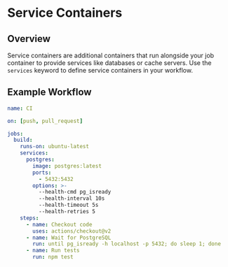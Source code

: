 # Service Containers

## Overview

Service containers are additional containers that run alongside your job container to provide services like databases or cache servers. Use the `services` keyword to define service containers in your workflow.

## Example Workflow

```yaml
name: CI

on: [push, pull_request]

jobs:
  build:
    runs-on: ubuntu-latest
    services:
      postgres:
        image: postgres:latest
        ports:
          - 5432:5432
        options: >-
          --health-cmd pg_isready
          --health-interval 10s
          --health-timeout 5s
          --health-retries 5
    steps:
      - name: Checkout code
        uses: actions/checkout@v2
      - name: Wait for PostgreSQL
        run: until pg_isready -h localhost -p 5432; do sleep 1; done
      - name: Run tests
        run: npm test
```
